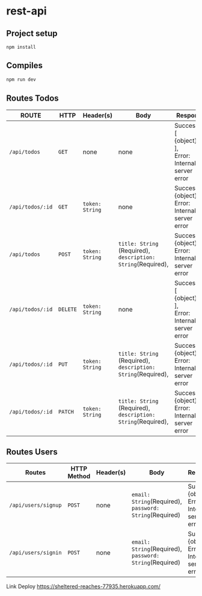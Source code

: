 # rest-api

## Project setup
```
npm install
```
## Compiles

```javascript
npm run dev
```

## Routes Todos
ROUTE | HTTP | Header(s) | Body | Respon | Description |
------|------|------|------|------|------------|
`/api/todos`| `GET` | none | none | Success: [ {object} ], <br />Error: Internal server error | Get all the todos |
`/api/todos/:id`|`GET`| `token: String` | none | Success: {object}, <br />Error: Internal server error | Get a single todo (Owner only) |
`/api/todos`|`POST`| `token: String` | `title: String` (Required), <br/>`description: String`(Required), | Success: {object}, <br />Error: Internal server error | Create a todo (Authenticated users only) |
`/api/todos/:id`|`DELETE`| `token: String` | none | Success: [ {object} ], <br />Error: Internal server error | Delete a todo (Owner only) |  
`/api/todos/:id`|`PUT`| `token: String` | `title: String` (Required), <br/>`description: String`(Required), | Success: {object} , <br />Error: Internal server error | Update a todo with new info (Owner only)|
`/api/todos/:id`|`PATCH`| `token: String` | `title: String` (Required), <br/>`description: String`(Required), | Success: {object} , <br />Error: Internal server error | Update a todo with new info (Owner only)|

## Routes Users
|Routes|HTTP Method| Header(s) | Body |Response|Description| 
------|------|------|------|------|------------|
`/api/users/signup`|`POST`| none | `email: String`(Required), <br/>`password: String`(Required) | Success: {object}, <br />Error: Internal server error| Sign up with new user info | 
`/api/users/signin`|`POST`| none | `email: String`(Required), <br/>`password: String`(Required) | Success: {object}, <br />Error: Internal server error| Sign in and get an access token |  


Link Deploy 
https://sheltered-reaches-77935.herokuapp.com/